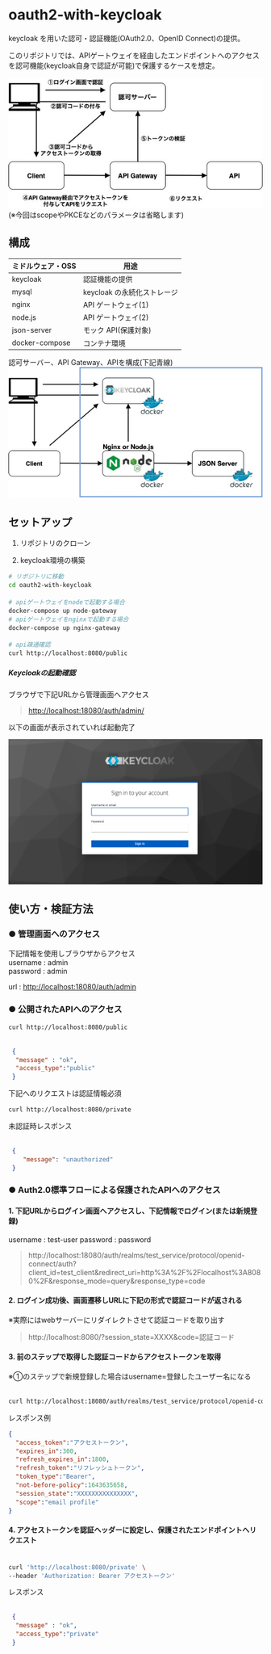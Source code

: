 # oauth2-with-keycloak

keycloak を用いた認可・認証機能(OAuth2.0、OpenID Connect)の提供。

このリポジトリでは、APIゲートウェイを経由したエンドポイントへのアクセスを認可機能(keycloak自身で認証が可能)で保護するケースを想定。  

![フロー](https://github.com/s-moteki/oauth2-with-keycloak/blob/main/docs/flow.jpg?raw=true)  
(※今回はscopeやPKCEなどのパラメータは省略します)

## 構成

| ミドルウェア・OSS | 用途              |
| ----------------- | ----------------- |
| keycloak          | 認証機能の提供         |
| mysql             | keycloak の永続化ストレージ |
| nginx             | API ゲートウェイ(1)  |
| node.js           | API ゲートウェイ(2)  |
| json-server       | モック API(保護対象)        |
| docker-compose       | コンテナ環境        |

認可サーバー、API Gateway、APIを構成(下記青線)
![構成図](https://github.com/s-moteki/oauth2-with-keycloak/blob/main/docs/infrastructure.jpg?raw=true)

## セットアップ

1. リポジトリのクローン

1. keycloak環境の構築

```bash
# リポジトリに移動
cd oauth2-with-keycloak

# apiゲートウェイをnodeで起動する場合
docker-compose up node-gateway
# apiゲートウェイをnginxで起動する場合
docker-compose up nginx-gateway

# api疎通確認
curl http://localhost:8080/public
```

##### Keycloakの起動確認  

ブラウザで下記URLから管理画面へアクセス  

> <http://localhost:18080/auth/admin/>

以下の画面が表示されていれば起動完了

![admin_front_image](https://github.com/s-moteki/oauth2-with-keycloak/blob/main/docs/keycloak_admin_front.png?raw=true)

## 使い方・検証方法

### **● 管理画面へのアクセス**

下記情報を使用しブラウザからアクセス  
username : admin  
password : admin  

url : <http://localhost:18080/auth/admin>

### **● 公開されたAPIへのアクセス**

```bash
curl http://localhost:8080/public
```

```json

 {
  "message" : "ok",
  "access_type":"public"
 }

```

下記へのリクエストは認証情報必須

```bash
curl http://localhost:8080/private
```

未認証時レスポンス

```json

 {
    "message": "unauthorized"
 }

```

### **● Auth2.0標準フローによる保護されたAPIへのアクセス**

#### 1. 下記URLからログイン画面へアクセスし、下記情報でログイン(または新規登録)

username : test-user
password : password

> http://localhost:18080/auth/realms/test_service/protocol/openid-connect/auth?client_id=test_client&redirect_uri=http%3A%2F%2Flocalhost%3A8080%2F&response_mode=query&response_type=code

#### 2. ログイン成功後、画面遷移しURLに下記の形式で認証コードが返される  

※実際にはwebサーバーにリダイレクトさせて認証コードを取り出す

> http://localhost:8080/?session_state=XXXX&code=認証コード

#### 3. 前のステップで取得した認証コードからアクセストークンを取得  

※①のステップで新規登録した場合はusername=登録したユーザー名になる

```bash

curl http://localhost:18080/auth/realms/test_service/protocol/openid-connect/token -d 'grant_type=authorization_code&username=test-user&client_id=test_client&client_secret=wgefmNBGop63ctr564st1mDtWuNfP1Uw&code=認証コード&redirect_uri=http://localhost:8080/'

```

レスポンス例

```json
{
  "access_token":"アクセストークン",
  "expires_in":300,
  "refresh_expires_in":1800,
  "refresh_token":"リフレッシュトークン",
  "token_type":"Bearer",
  "not-before-policy":1643635658,
  "session_state":"XXXXXXXXXXXXXXX",
  "scope":"email profile"
}
```

#### 4. アクセストークンを認証ヘッダーに設定し、保護されたエンドポイントへリクエスト

```bash

curl 'http://localhost:8080/private' \
--header 'Authorization: Bearer アクセストークン'

```

レスポンス

```json

 {
  "message" : "ok",
  "access_type":"private"
 }

```
